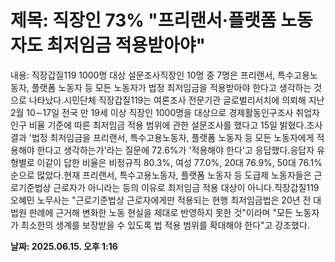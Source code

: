 # **제목: 직장인 73% "프리랜서·플랫폼 노동자도 최저임금 적용받아야"**

  내용: 직장갑질119 1000명 대상 설문조사직장인 10명 중 7명은 프리랜서, 특수고용노동자, 플랫폼 노동자 등 모든 노동자가 법정 최저임금을 적용받아야 한다고 생각하는 것으로 나타났다.시민단체 직장갑질119는 여론조사 전문기관 글로벌리서치에 의뢰해 지난 2월 10∼17일 전국 만 19세 이상 직장인 1000명을 대상으로 경제활동인구조사 취업자 인구 비율 기준에 따른 최저임금 적용 범위에 관한 설문조사를 했다고 15일 밝혔다.조사 결과 '법정 최저임금을 프리랜서, 특수고용노동자, 플랫폼 노동자 등 모든 노동자에게 적용해야 한다고 생각하는가'라는 질문에 72.6%가 '적용해야 한다'고 응답했다.응답자 유형별로 이같이 답한 비율은 비정규직 80.3%, 여성 77.0%, 20대 76.9%, 50대 76.1% 순으로 많았다.현재 프리랜서, 특수고용노동자, 플랫폼 노동자 등 도급제 노동자들은 근로기준법상 근로자가 아니라는 등의 이유로 최저임금 적용 대상이 아니다.직장갑질119 오혜민 노무사는 "근로기준법상 근로자에게만 적용되는 현행 최저임금법은 20년 전 대법원 판례에 근거해 변화한 노동 현실을 제대로 반영하지 못한 것"이라며 "모든 노동자가 최소한의 생계를 보장받을 수 있도록 법 적용 범위를 확대해야 한다"고 강조했다.

  **날짜: 2025.06.15. 오후 1:16**